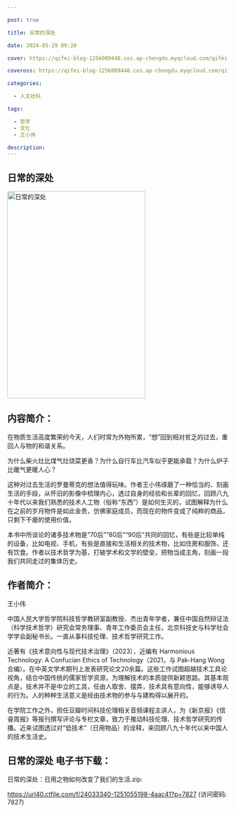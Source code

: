 ```yaml
---

post: true

title: 日常的深处

date: 2024-05-29 09:20

cover: https://qifei-blog-1256009448.cos.ap-chengdu.myqcloud.com/qifei-blog/65e031219f345e8d0389240e.jpg

coveross: https://qifei-blog-1256009448.cos.ap-chengdu.myqcloud.com/qifei-blog/65e031219f345e8d0389240e.jpg

categories:

  - 人文社科

tags:

  - 哲学
  - 文化
  - 王小伟

description:
---
```




## 日常的深处
<img alt="日常的深处 " class="aligncenter loading" data-was-processed="true" decoding="async" fetchpriority="high" height="471" src="https://qifei-blog-1256009448.cos.ap-chengdu.myqcloud.com/qifei-blog/65e031219f345e8d0389240e.jpg " style="cursor: zoom-in;" width="314"/>

## 内容简介：

在物质生活高度繁荣的今天，人们时常为外物所累，“想”回到相对贫乏的过去，重回人与物的和谐关系。

为什么柴火灶比煤气灶烧菜更香？为什么自行车比汽车似乎更能承载？为什么炉子比暖气更暖人心？

这种对过去生活的罗曼蒂克的想法值得玩味。作者王小伟琢磨了一种恰当的、刻画生活的手段，从怀旧的影像中梳理内心，透过自身的经验和长辈的回忆，回顾八九十年代以来我们熟悉的技术人工物（俗称“东西”）是如何生灭的，试图解释为什么在之前的岁月物件是如此金贵，仿佛家庭成员，而现在的物件变成了纯粹的商品，只剩下干瘪的使用价值。

本书中所谈论的诸多技术物是“70后”“80后”“90后”共同的回忆，有些是比较单纯的设备，比如电视、手机，有些是直接和生活相关的技术物，比如住房和服饰，还有饮食。作者以技术哲学为基，打破学术和文学的壁垒，把物当成主角，刻画一段我们共同走过的集体历史。

## 作者简介：

王小伟

中国人民大学哲学院科技哲学教研室副教授、杰出青年学者，兼任中国自然辩证法（科学技术哲学）研究会常务理事、青年工作委员会主任，北京科技史与科学社会学学会副秘书长。一直从事科技伦理、技术哲学研究工作。

近著有《技术意向性与现代技术治理》（2023），近编有 Harmonious Technology: A Confucian Ethics of Technology（2021，与 Pak-Hang Wong 合编）。在中英文学术期刊上发表研究论文20余篇。这些工作试图超越技术工具论视角，结合中国传统的儒家哲学资源，为理解技术的本质提供新颖思路。其基本观点是，技术并不是中立的工具，任由人取舍、摆弄，技术具有意向性，能够诱导人的行为。人的种种生活意义是经由技术物的参与与建构得以展开的。

在学院工作之外，担任豆瓣时间科技伦理相关音频课程主讲人，为《新京报》《信睿周报》等报刊撰写评论与专栏文章，致力于推动科技伦理、技术哲学研究的传播。近来试图透过对“低技术”（日用物品）的诠释，来回顾八九十年代以来中国人的技术生活史。

## 日常的深处 电子书下载：



日常的深处：日用之物如何改变了我们的生活.zip: 

https://url40.ctfile.com/f/24033340-1251055198-4aac41?p=7827 (访问密码: 7827)
